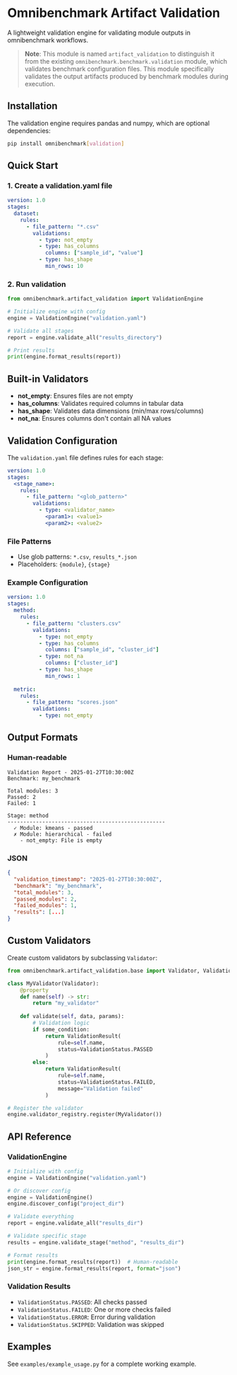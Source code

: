 # Omnibenchmark Artifact Validation

A lightweight validation engine for validating module outputs in omnibenchmark workflows.

> **Note**: This module is named `artifact_validation` to distinguish it from the existing `omnibenchmark.benchmark.validation` module, which validates benchmark configuration files. This module specifically validates the output artifacts produced by benchmark modules during execution.

## Installation

The validation engine requires pandas and numpy, which are optional dependencies:

```bash
pip install omnibenchmark[validation]
```

## Quick Start

### 1. Create a validation.yaml file

```yaml
version: 1.0
stages:
  dataset:
    rules:
      - file_pattern: "*.csv"
        validations:
          - type: not_empty
          - type: has_columns
            columns: ["sample_id", "value"]
          - type: has_shape
            min_rows: 10
```

### 2. Run validation

```python
from omnibenchmark.artifact_validation import ValidationEngine

# Initialize engine with config
engine = ValidationEngine("validation.yaml")

# Validate all stages
report = engine.validate_all("results_directory")

# Print results
print(engine.format_results(report))
```

## Built-in Validators

- **not_empty**: Ensures files are not empty
- **has_columns**: Validates required columns in tabular data
- **has_shape**: Validates data dimensions (min/max rows/columns)
- **not_na**: Ensures columns don't contain all NA values

## Validation Configuration

The `validation.yaml` file defines rules for each stage:

```yaml
version: 1.0
stages:
  <stage_name>:
    rules:
      - file_pattern: "<glob_pattern>"
        validations:
          - type: <validator_name>
            <param1>: <value1>
            <param2>: <value2>
```

### File Patterns

- Use glob patterns: `*.csv`, `results_*.json`
- Placeholders: `{module}`, `{stage}`

### Example Configuration

```yaml
version: 1.0
stages:
  method:
    rules:
      - file_pattern: "clusters.csv"
        validations:
          - type: not_empty
          - type: has_columns
            columns: ["sample_id", "cluster_id"]
          - type: not_na
            columns: ["cluster_id"]
          - type: has_shape
            min_rows: 1
            
  metric:
    rules:
      - file_pattern: "scores.json"
        validations:
          - type: not_empty
```

## Output Formats

### Human-readable

```
Validation Report - 2025-01-27T10:30:00Z
Benchmark: my_benchmark

Total modules: 3
Passed: 2
Failed: 1

Stage: method
--------------------------------------------------
  ✓ Module: kmeans - passed
  ✗ Module: hierarchical - failed
    - not_empty: File is empty
```

### JSON

```json
{
  "validation_timestamp": "2025-01-27T10:30:00Z",
  "benchmark": "my_benchmark",
  "total_modules": 3,
  "passed_modules": 2,
  "failed_modules": 1,
  "results": [...]
}
```

## Custom Validators

Create custom validators by subclassing `Validator`:

```python
from omnibenchmark.artifact_validation.base import Validator, ValidationResult, ValidationStatus

class MyValidator(Validator):
    @property
    def name(self) -> str:
        return "my_validator"
    
    def validate(self, data, params):
        # Validation logic
        if some_condition:
            return ValidationResult(
                rule=self.name,
                status=ValidationStatus.PASSED
            )
        else:
            return ValidationResult(
                rule=self.name,
                status=ValidationStatus.FAILED,
                message="Validation failed"
            )

# Register the validator
engine.validator_registry.register(MyValidator())
```

## API Reference

### ValidationEngine

```python
# Initialize with config
engine = ValidationEngine("validation.yaml")

# Or discover config
engine = ValidationEngine()
engine.discover_config("project_dir")

# Validate everything
report = engine.validate_all("results_dir")

# Validate specific stage
results = engine.validate_stage("method", "results_dir")

# Format results
print(engine.format_results(report))  # Human-readable
json_str = engine.format_results(report, format="json")
```

### Validation Results

- `ValidationStatus.PASSED`: All checks passed
- `ValidationStatus.FAILED`: One or more checks failed
- `ValidationStatus.ERROR`: Error during validation
- `ValidationStatus.SKIPPED`: Validation was skipped

## Examples

See `examples/example_usage.py` for a complete working example.
